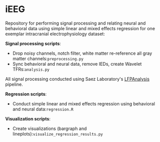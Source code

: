 # iEEG
Repository for performing signal processing and relating neural and behavioral data using simple linear and mixed effects regression for one exemplar intracranial electrophysiology dataset:

**Signal processing scripts**:
 * Drop noisy channels, notch filter, white matter re-reference all gray matter channels:`preprocessing.py`
 * Sync behavioral and neural data, remove IEDs, create Wavelet TFRs:`analysis.py`

All signal processing conducted using Saez Laboratory's [LFPAnalysis](https://github.com/seqasim/LFPAnalysis) pipeline. 

**Regression scripts**:
* Conduct simple linear and mixed effects regression using behavioral and neural data:`regression.R`

**Visualization scripts**:
* Create visualizations (bargraph and lineplots):`visualize_regression_results.py`
